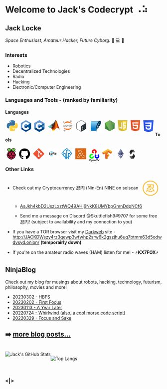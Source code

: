 # Welcome to Jack's Codecrypt ⠠⠵
## Jack Locke
*Space Enthusiast, Amateur Hacker, Future Cyborg.* 🚀 💻 🤖

### Interests
- Robotics
- Decentralized Technologies
- Radio
- Hacking
- Electronic/Computer Engineering

### Languages and Tools - (ranked by familiarity)
#### Languages
<img align="left" alt="Python" height="35px" src="https://raw.githubusercontent.com/ninjajoe9/ninjajoe9/main/logos/Python.png" style="vertical-align:middle;margin:0px 5px" />  
<img align="left" alt="C" height="37px" src="https://raw.githubusercontent.com/ninjajoe9/ninjajoe9/main/logos/c.png" style="vertical-align:middle;margin:0px 5px" />  
<img align="left" alt="C++" height="37px" src="https://raw.githubusercontent.com/ninjajoe9/ninjajoe9/main/logos/cpp.png" style="vertical-align:middle;margin:0px 5px" />   
<img align="left" alt="MATLAB" height="35px" src="https://raw.githubusercontent.com/ninjajoe9/ninjajoe9/main/logos/matlab.png" style="vertical-align:middle;margin:0px 5px" />
<img align="left" alt="Jupyter Notebooks" height="36px" src="https://raw.githubusercontent.com/ninjajoe9/ninjajoe9/main/logos/jupyter.svg.png" style="vertical-align:middle;margin:0px 5px" />
<img align="left" alt="bash scripting" height="36px" src="https://raw.githubusercontent.com/ninjajoe9/ninjajoe9/main/logos/bash.png" style="vertical-align:middle;margin:0px 5px" />
<img align="left" alt="SQLite" height="38px" src="https://raw.githubusercontent.com/ninjajoe9/ninjajoe9/main/logos/sqlite.png" style="vertical-align:middle;margin:1px 5px" />
<img align="left" alt="Node.js" height="35px" src="https://raw.githubusercontent.com/ninjajoe9/ninjajoe9/main/logos/node.png" style="vertical-align:middle;margin:0px 5px" />  
<img align="left" alt="javascript" height="35px" src="https://raw.githubusercontent.com/ninjajoe9/ninjajoe9/main/logos/js.png" style="vertical-align:middle;margin:0px 5px" />
<img align="left" alt="html" height="35px" src="https://raw.githubusercontent.com/ninjajoe9/ninjajoe9/main/logos/html.png" style="vertical-align:middle;margin:0px 5px" />
<img align="left" alt="css" width="33px" src="https://raw.githubusercontent.com/ninjajoe9/ninjajoe9/main/logos/css.png" style="vertical-align:middle;margin:0px 5px" />
<br>

#### Tools

<img align="left" alt="Raspberry Pi" height="36px" src="https://raw.githubusercontent.com/ninjajoe9/ninjajoe9/main/logos/RPi-Logo-Reg-SCREEN.png" style="vertical-align:middle;margin:0px 5px" />
<img align="left" alt="github" height="35px" src="https://raw.githubusercontent.com/ninjajoe9/ninjajoe9/main/logos/github.png" style="vertical-align:middle;margin:0px 5px" />
<img align="left" alt="git" height="35px" src="https://raw.githubusercontent.com/ninjajoe9/ninjajoe9/main/logos/git.png" style="vertical-align:middle;margin:0px 5px" />
<img align="left" alt="LoRa Radio" height="35px" src="https://raw.githubusercontent.com/ninjajoe9/ninjajoe9/main/logos/lora.png" style="vertical-align:middle;margin:0px 5px" />
<img align="left" alt="AWS IOT" height="35px" src="https://raw.githubusercontent.com/ninjajoe9/ninjajoe9/main/logos/awsiot.png" style="vertical-align:middle;margin:0px 5px"/>
<img align="left" alt="AWS Lambda" height="35px" src="https://raw.githubusercontent.com/ninjajoe9/ninjajoe9/main/logos/lambda.png" style="vertical-align:middle;margin:0px 5px" />  
<img align="left" alt="OpenCV" height="40px" src="https://raw.githubusercontent.com/ninjajoe9/ninjajoe9/main/logos/opencv.svg.png" style="vertical-align:middle;margin:3px 5px" />  
<img align="left" alt="TensorFlow" height="33px" src="https://raw.githubusercontent.com/ninjajoe9/ninjajoe9/main/logos/Tensorflow_logo.svg.png" style="vertical-align:middle;margin:2px 5px" />  
<img align="left" alt="Etherum" height="35px" src="https://raw.githubusercontent.com/ninjajoe9/ninjajoe9/main/logos/ethereum.png" style="vertical-align:middle;margin:0px 5px" />  
<img align="left" alt="Solidity" height="30px" src="https://raw.githubusercontent.com/ninjajoe9/ninjajoe9/main/logos/solidity.png" style="vertical-align:middle;margin:4px 5px" />  


<br />
<br />

### Other Links
* Check out my Cryptocurrency 忍円 (Nin-En) NINE on solscan <img src="https://raw.githubusercontent.com/ninjajoe9/crypto/main/logo.png" alt="Nin-En Logo" width="50" style="vertical-align:middle;margin:10px 10px"/>

    - [AsJkh4kbD2UszLxztWQ49AHj6NkK8UMYbpGmnDdpNCf6](https://solscan.io/token/AsJkh4kbD2UszLxztWQ49AHj6NkK8UMYbpGmnDdpNCf6)

    - Send me a message on Discord @Skuttlefish9#9707 for some free 忍円!
(subject to availability and my connection to you)

* If you have a TOR browser visit my [Darkweb](jackdwszy4rz3qewp3wfwhp2srw6k2gszjhu6uq7btmm63d5odwdvsyd.onion/) site - http://JACKDWszy4rz3qewp3wfwhp2srw6k2gszjhu6uq7btmm63d5odwdvsyd.onion/ **(temporairly down)**

* If you're on the amateur radio waves (HAM) listen for me! - ⚡️**KX7FOX**⚡️

## NinjaBlog

Check out my blog for musings about robots, hacking, technology, futurism, philosophy, movies and more!
- [20230302 - HBFS](https://ninjajoe9.github.io/HBFS/)
- [20230202 - First Focus](https://ninjajoe9.github.io/first-focus/)
- [20230113 - A Year Later](https://ninjajoe9.github.io/a-year-later/)
- [20220724 - Whirlwind (also, a cool morse code script)](https://ninjajoe9.github.io/whirlwind/)
- [20220329 - Focus and Sake](https://ninjajoe9.github.io/focus-and-sake/)

➡️ [more blog posts...](https://ninjajoe9.github.io/)
---
<br>

<img align="left" alt="Jack's GitHub Stats" src="https://github-readme-stats.vercel.app/api?username=ninjajoe9&show_icons=true&theme=dark" />

![Top Langs](https://github-readme-stats.vercel.app/api/top-langs/?username=ninjajoe9&theme=dark&hide=java&exclude_repo=ninjajoe9.github.io,ArduFoxGPS&langs_count=10)

<br>

### <\|>
